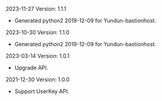 2023-11-27 Version: 1.1.1
- Generated python2 2019-12-09 for Yundun-bastionhost.

2023-10-30 Version: 1.1.0
- Generated python2 2019-12-09 for Yundun-bastionhost.

2023-03-14 Version: 1.0.1
- Upgrade API.

2021-12-30 Version: 1.0.0
- Support UserKey API.

